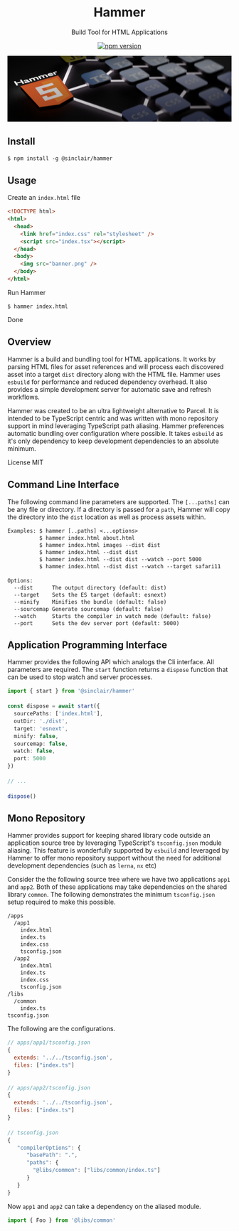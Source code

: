 <div align='center'>

<h1>Hammer</h1>

<p>Build Tool for HTML Applications</p>

[![npm version](https://badge.fury.io/js/%40sinclair%2Fhammer.svg)](https://badge.fury.io/js/%40sinclair%2Fhammer)

<img src="doc/hammer.png" />

</div>

## Install

```shell
$ npm install -g @sinclair/hammer 
```

## Usage

Create an `index.html` file
```html
<!DOCTYPE html>
<html>
  <head>
    <link href="index.css" rel="stylesheet" />
    <script src="index.tsx"></script>
  </head>
  <body>
    <img src="banner.png" />
  </body>
</html>
```
Run Hammer
```shell
$ hammer index.html
```
Done

## Overview

Hammer is a build and bundling tool for HTML applications. It works by parsing HTML files for asset references and will process each discovered asset into a target `dist` directory along with the HTML file. Hammer uses `esbuild` for performance and reduced dependency overhead. It also provides a simple development server for automatic save and refresh workflows.

Hammer was created to be an ultra lightweight alternative to Parcel. It is intended to be TypeScript centric and was written with mono repository support in mind leveraging TypeScript path aliasing. Hammer preferences automatic bundling over configuration where possible. It takes `esbuild` as it's only dependency to keep development dependencies to an absolute minimum.

License MIT

## Command Line Interface

The following command line parameters are supported. The `[...paths]` can be any file or directory. If a directory is passed for a `path`, Hammer will copy the directory into the `dist` location as well as process assets within.

```
Examples: $ hammer [..paths] <...options>
          $ hammer index.html about.html
          $ hammer index.html images --dist dist
          $ hammer index.html --dist dist
          $ hammer index.html --dist dist --watch --port 5000
          $ hammer index.html --dist dist --watch --target safari11

Options:
  --dist      The output directory (default: dist)
  --target    Sets the ES target (default: esnext)
  --minify    Minifies the bundle (default: false)
  --sourcemap Generate sourcemap (default: false)
  --watch     Starts the compiler in watch mode (default: false)
  --port      Sets the dev server port (default: 5000)
```

## Application Programming Interface

Hammer provides the following API which analogs the Cli interface. All parameters are required. The `start` function returns a `dispose` function that can be used to stop watch and server processes.

```typescript
import { start } from '@sinclair/hammer'

const dispose = await start({
  sourcePaths: ['index.html'], 
  outDir: './dist', 
  target: 'esnext',
  minify: false,
  sourcemap: false,
  watch: false,
  port: 5000
})

// ...

dispose() 
```

## Mono Repository

Hammer provides support for keeping shared library code outside an application source tree by leveraging TypeScript's `tsconfig.json` module aliasing. This feature is wonderfully supported by `esbuild` and leveraged by Hammer to offer mono repository support without the need for additional development dependencies (such as `lerna`, `nx` etc)

Consider the the following source tree where we have two applications `app1` and `app2`. Both of these applications may take dependencies on the shared library `common`. The following demonstrates the minimum `tsconfig.json` setup required to make this possible.

```shell
/apps
  /app1
    index.html
    index.ts
    index.css
    tsconfig.json
  /app2
    index.html
    index.ts
    index.css
    tsconfig.json
/libs
  /common
    index.ts
tsconfig.json
```
The following are the configurations.

```javascript
// apps/app1/tsconfig.json
{ 
  extends: '../../tsconfig.json', 
  files: ["index.ts"] 
}

// apps/app2/tsconfig.json
{ 
  extends: '../../tsconfig.json', 
  files: ["index.ts"] 
}

// tsconfig.json
{
   "compilerOptions": {
      "basePath": ".",
      "paths": {
        "@libs/common": ["libs/common/index.ts"]
      }
   }
}
```

Now `app1` and `app2` can take a dependency on the aliased module. 

```typescript
import { Foo } from '@libs/common'
```
